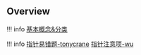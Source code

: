 ## Overview

!!! info
    [基本概念&分类](https://ckc-agc.bowling233.top/programming/common/notes/pointers/)


!!! info
    [指针易错题-tonycrane](https://note.tonycrane.cc/cs/pl/c_cpp/c/)
    [指针注意项-wu](https://wu-wu-u.github.io/Notebooks/cs/pl/c_cpp/C/c/#_4)

    
